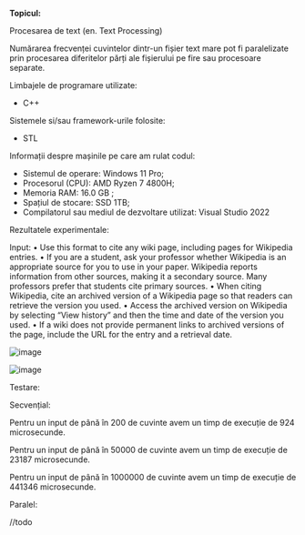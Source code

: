 **Topicul:**

Procesarea de text (en. Text Processing)

Numărarea frecvenței cuvintelor dintr-un fișier text mare pot fi paralelizate prin procesarea diferitelor părți ale fișierului pe fire sau procesoare separate.

Limbajele de programare utilizate:
-	C++

Sistemele si/sau framework-urile folosite:
-	STL

Informații despre mașinile pe care am rulat codul:
- Sistemul de operare:  Windows 11 Pro;
- Procesorul (CPU):  AMD Ryzen 7 4800H;
- Memoria RAM: 16.0 GB ;
- Spațiul de stocare: SSD 1TB;
- Compilatorul sau mediul de dezvoltare utilizat: Visual Studio 2022

Rezultatele experimentale:

Input:
•	Use this format to cite any wiki page, including pages for Wikipedia entries.
•	If you are a student, ask your professor whether Wikipedia is an appropriate source for you to use in your paper. Wikipedia reports information from other sources, making it a secondary source. Many professors prefer that students cite primary sources.
•	When citing Wikipedia, cite an archived version of a Wikipedia page so that readers can retrieve the version you used.
•	Access the archived version on Wikipedia by selecting “View history” and then the time and date of the version you used.
•	If a wiki does not provide permanent links to archived versions of the page, include the URL for the entry and a retrieval date.

![image](https://github.com/popescumadalin0/mpi/assets/89019128/cb8471a4-b5ac-4c6a-a1a9-0d08e3efa84e)

![image](https://github.com/popescumadalin0/mpi/assets/89019128/9b88cd80-aa49-4a12-84cd-2acde9cb10ba)

Testare:

Secvențial:

Pentru un input de până în 200 de cuvinte avem un timp de execuție de 924 microsecunde.

Pentru un input de până în 50000 de cuvinte avem un timp de execuție de 23187 microsecunde.

Pentru un input de până în 1000000 de cuvinte avem un timp de execuție de 441346 microsecunde.

Paralel:

//todo
